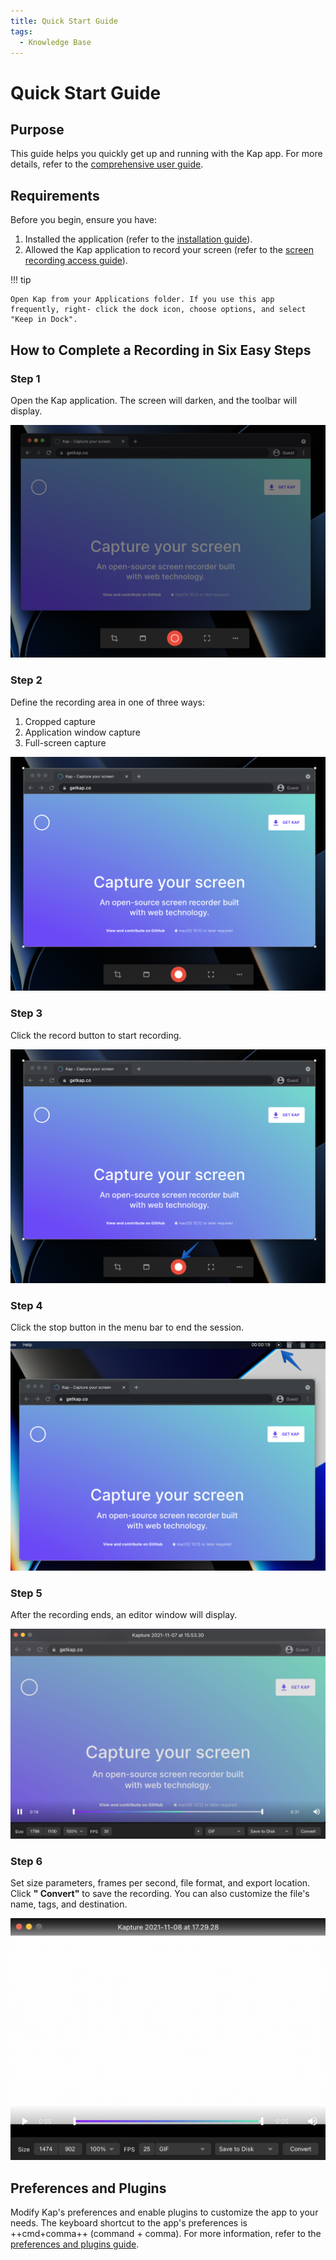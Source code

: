 ```yaml
---
title: Quick Start Guide
tags:
  - Knowledge Base
---
```


# Quick Start Guide

## **Purpose**

This guide helps you quickly get up and running with the Kap app. For more details, refer to the <u>[comprehensive user guide](./comprehensive_user_guide/tool-bar.md)</u>.

## **Requirements**

Before you begin, ensure you have:

  1. Installed the application (refer to the <u>[installation guide](./setting_up_kap/installation-guide.md)</u>).
  2. Allowed the Kap application to record your screen (refer to the <u>[screen recording access guide](./setting_up_kap/screen-recording-permission-guide.md)</u>).

!!! tip

    Open Kap from your Applications folder. If you use this app frequently, right- click the dock icon, choose options, and select "Keep in Dock".


## **How to Complete a Recording in Six Easy Steps**

### Step 1

Open the Kap application. The screen will darken, and the toolbar will display.

![Darkened screen](../assets/img/kap-quick-start-guide_images/589844.png)

### Step 2

Define the recording area in one of three ways:

  1. Cropped capture
  2. Application window capture
  3. Full-screen capture

![Kap capture start](../assets/img/kap-quick-start-guide_images/589851.jpg)

### Step 3

Click the record button to start recording.

![Start capture button](../assets/img/kap-quick-start-guide_images/589857.jpg)

### Step 4

Click the stop button in the menu bar to end the session.

![Stop recording button](../assets/img/kap-quick-start-guide_images/589863.jpg)

### Step 5

After the recording ends, an editor window will display.

![Editor window](../assets/img/kap-quick-start-guide_images/589869.jpg)

### Step 6

Set size parameters, frames per second, file format, and export location. Click **" Convert"** to save the recording. You can also customize the file's name, tags, and destination.

![Video editing options](../assets/img/kap-quick-start-guide_images/589884.png)

## **Preferences and Plugins**

Modify Kap's preferences and enable plugins to customize the app to your needs. The keyboard shortcut to the app's preferences is ++cmd+comma++ (command + comma). For more information, refer to the <u>[preferences and plugins guide](./comprehensive_user_guide/preferences-and-plugins.md)</u>.